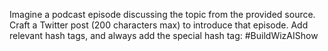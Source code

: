 Imagine a podcast episode discussing the topic from the provided source. Craft a Twitter post (200 characters max) to introduce that episode. Add relevant hash tags, and always add the special hash tag: #BuildWizAIShow